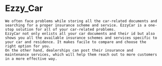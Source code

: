 # Ezzy_Car
    We often face problems while storing all the car-related documents and searching for a proper insurance scheme and service. EzzyCar is a one-stop solution for all of your car-related problems.
    EzzyCar not only enlists all your car documents and their id but also shows you all the available insurance schemes and services specific to your car and residence. It makes facile to compare and choose the right option for you.
    On the other hand, dealerships can post their insurance and maintenance services, which will help them reach out to more customers in a more effective way.
